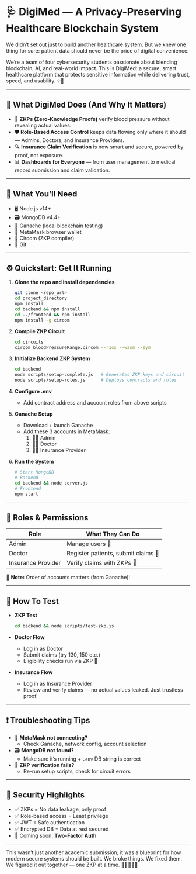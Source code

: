 # 🩺 DigiMed — A Privacy-Preserving Healthcare Blockchain System

We didn’t set out just to build another healthcare system. But we knew one thing for sure: patient data should never be the price of digital convenience.

We’re a team of four cybersecurity students passionate about blending blockchain, AI, and real-world impact. This is DigiMed: a secure, smart healthcare platform that protects sensitive information while delivering trust, speed, and usability. 💡🔐

---

## 🚀 What DigiMed Does (And Why It Matters)

- 🧠 **ZKPs (Zero-Knowledge Proofs)** verify blood pressure without revealing actual values.
- 🛡️ **Role-Based Access Control** keeps data flowing only where it should — Admins, Doctors, and Insurance Providers.
- 🔍 **Insurance Claim Verification** is now smart and secure, powered by proof, not exposure.
- 📊 **Dashboards for Everyone** — from user management to medical record submission and claim validation.

---

## 🧰 What You’ll Need

- 🖥️ Node.js v14+
- 🗃️ MongoDB v4.4+
- 🧪 Ganache (local blockchain testing)
- 🦊 MetaMask browser wallet
- 🧠 Circom (ZKP compiler)
- 🧾 Git

---

## ⚙️ Quickstart: Get It Running

1. **Clone the repo and install dependencies**
    ```bash
    git clone <repo_url>
    cd project_directory
    npm install
    cd backend && npm install
    cd ../frontend && npm install
    npm install -g circom
    ```

2. **Compile ZKP Circuit**
    ```bash
    cd circuits
    circom bloodPressureRange.circom --r1cs --wasm --sym
    ```

3. **Initialize Backend ZKP System**
    ```bash
    cd backend
    node scripts/setup-complete.js   # Generates ZKP keys and circuit
    node scripts/setup-roles.js      # Deploys contracts and roles
    ```

4. **Configure .env**
    - Add contract address and account roles from above scripts

5. **Ganache Setup**
    - Download + launch Ganache
    - Add these 3 accounts in MetaMask:
        1. 👨‍💼 Admin
        2. 👩‍⚕️ Doctor
        3. 🧑‍💼 Insurance Provider

6. **Run the System**
    ```bash
    # Start MongoDB
    # Backend
    cd backend && node server.js
    # Frontend
    npm start
    ```

---

## 👥 Roles & Permissions

| Role               | What They Can Do                          |
|--------------------|-------------------------------------------|
| Admin              | Manage users 🔐                           |
| Doctor             | Register patients, submit claims 📝       |
| Insurance Provider | Verify claims with ZKPs 🔎                |

🔑 **Note:** Order of accounts matters (from Ganache)!

---

## 🧪 How To Test

- **ZKP Test**
    ```bash
    cd backend && node scripts/test-zkp.js
    ```

- **Doctor Flow**
    - Log in as Doctor
    - Submit claims (try 130, 150 etc.)
    - Eligibility checks run via ZKP 💉

- **Insurance Flow**
    - Log in as Insurance Provider
    - Review and verify claims — no actual values leaked. Just trustless proof.

---

## ❗ Troubleshooting Tips

- 🦊 **MetaMask not connecting?**
    - Check Ganache, network config, account selection
- 🗃️ **MongoDB not found?**
    - Make sure it’s running + `.env` DB string is correct
- 🧠 **ZKP verification fails?**
    - Re-run setup scripts, check for circuit errors

---

## 🔐 Security Highlights

- ✅ ZKPs = No data leakage, only proof
- ✅ Role-based access = Least privilege
- ✅ JWT = Safe authentication
- ✅ Encrypted DB = Data at rest secured
- 🔐 Coming soon: **Two-Factor Auth**

---

This wasn’t just another academic submission; it was a blueprint for how modern secure systems should be built. We broke things. We fixed them. We figured it out together — one ZKP at a time. 💪👨‍💻👩‍💻
